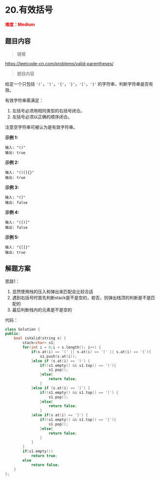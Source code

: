 # 20.有效括号

<font color=red>**难度：Medium**</font>

## 题目内容

> 链接

https://leetcode-cn.com/problems/valid-parentheses/

> 题目内容

给定一个只包括 `'('`，`')'`，`'{'`，`'}'`，`'['`，`']'` 的字符串，判断字符串是否有效。

有效字符串需满足：

1. 左括号必须用相同类型的右括号闭合。
2. 左括号必须以正确的顺序闭合。

注意空字符串可被认为是有效字符串。

**示例 1:**

```
输入: "()"
输出: true
```

**示例 2:**

```
输入: "()[]{}"
输出: true
```

**示例 3:**

```
输入: "(]"
输出: false
```

**示例 4:**

```
输入: "([)]"
输出: false
```

**示例 5:**

```
输入: "{[]}"
输出: true
```

## 解题方案

思路1：

1. 显然使用栈的压入和弹出来匹配会比较合适
2. 遇到右括号时首先判断stack是不是空的，若否，则弹出栈顶的判断是不是匹配的
3. 最后判断栈内的元素是不是空的

代码：

```c++
class Solution {
public:
    bool isValid(string s) {
        stack<char> s1;
        for(int i = 0;i < s.length(); i++) {
            if(s.at(i) == '(' || s.at(i) == '[' || s.at(i) == '{'){
                s1.push(s.at(i));
            }else if (s.at(i) == ')') {
                if(!s1.empty() && s1.top() == '('){
                    s1.pop();
                }else{
                    return false;
                }
            }else if (s.at(i) == ']') {
                if(!s1.empty() && s1.top() == '[') {
                    s1.pop();
                }else{
                    return false;
                }
            }else if(s.at(i) == '}') {
                if(!s1.empty() && s1.top() == '{'){
                    s1.pop();
                }else{
                    return false;
                }
            }
        }
        if(s1.empty())
            return true;
        else
            return false;
    }
};
```

